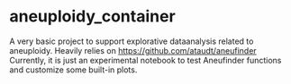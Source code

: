 # aneuploidy_container

A very basic project to support explorative dataanalysis related to aneuploidy.
Heavily relies on https://github.com/ataudt/aneufinder
Currently, it is just an experimental notebook to test Aneufinder functions and customize some built-in plots.

